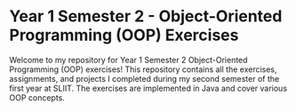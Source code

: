 # Year 1 Semester 2 - Object-Oriented Programming (OOP) Exercises

Welcome to my repository for Year 1 Semester 2 Object-Oriented Programming (OOP) exercises! This repository contains all the exercises, assignments, and projects I completed during my second semester of the first year at SLIIT. The exercises are implemented in Java and cover various OOP concepts.
